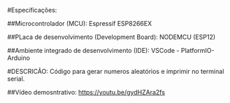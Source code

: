 #Especificações:

##Microcontrolador (MCU): 
Espressif ESP8266EX

##PLaca de desenvolvimento (Development Board): 
NODEMCU (ESP12)


##Ambiente integrado de desenvolvimento (IDE): 
VSCode - PlatformIO-Arduino


#DESCRICÃO: 
Código para gerar numeros aleatórios e imprimir no terminal serial.


##Vídeo demosntrativo: 
https://youtu.be/gydHZAra2fs